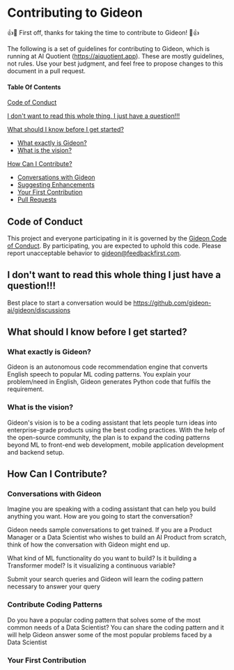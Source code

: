 # Contributing to Gideon

:+1::tada: First off, thanks for taking the time to contribute to Gideon! :tada::+1:

The following is a set of guidelines for contributing to Gideon, which is running at AI Quotient (https://aiquotient.app). These are mostly guidelines, not rules. Use your best judgment, and feel free to propose changes to this document in a pull request.

#### Table Of Contents

[Code of Conduct](#code-of-conduct)

[I don't want to read this whole thing, I just have a question!!!](#i-dont-want-to-read-this-whole-thing-i-just-have-a-question)

[What should I know before I get started?](#what-should-i-know-before-i-get-started)
  * [What exactly is Gideon?](#what-exactly-is-gideon)
  * [What is the vision?](#what-is-the-vision)

[How Can I Contribute?](#how-can-i-contribute)
  * [Conversations with Gideon](#conversations-with-gideon)
  * [Suggesting Enhancements](#suggesting-enhancements)
  * [Your First Contribution](#your-first-contribution)
  * [Pull Requests](#pull-requests)

## Code of Conduct

This project and everyone participating in it is governed by the [Gideon Code of Conduct](CODE_OF_CONDUCT.md). By participating, you are expected to uphold this code. Please report unacceptable behavior to [gideon@feedbackfirst.com](mailto:gideon@feedbackfirst.app).

## I don't want to read this whole thing I just have a question!!!

Best place to start a conversation would be https://github.com/gideon-ai/gideon/discussions


## What should I know before I get started?

### What exactly is Gideon?

Gideon is an autonomous code recommendation engine that converts English speech to popular ML coding patterns. You explain your problem/need in English, Gideon generates Python code that fulfils the requirement. 

### What is the vision?

Gideon's vision is to be a coding assistant that lets people turn ideas into enterprise-grade products using the best coding practices. With the help of the open-source community, the plan is to expand the coding patterns beyond ML to front-end web development, mobile application development and backend setup.

## How Can I Contribute?

### Conversations with Gideon

Imagine you are speaking with a coding assistant that can help you build anything you want. How are you going to start the conversation?

Gideon needs sample conversations to get trained. If you are a Product Manager or a Data Scientist who wishes to build an AI Product from scratch, think of how the conversation with Gideon might end up.



What kind of ML functionality do you want to build? Is it building a Transformer model? Is it visualizing a continuous variable?

Submit your search queries and Gideon will learn the coding pattern necessary to answer your query

### Contribute Coding Patterns

Do you have a popular coding pattern that solves some of the most common needs of a Data Scientist? You can share the coding pattern and it will help Gideon answer some of the most popular problems faced by a Data Scientist

### Your First Contribution


